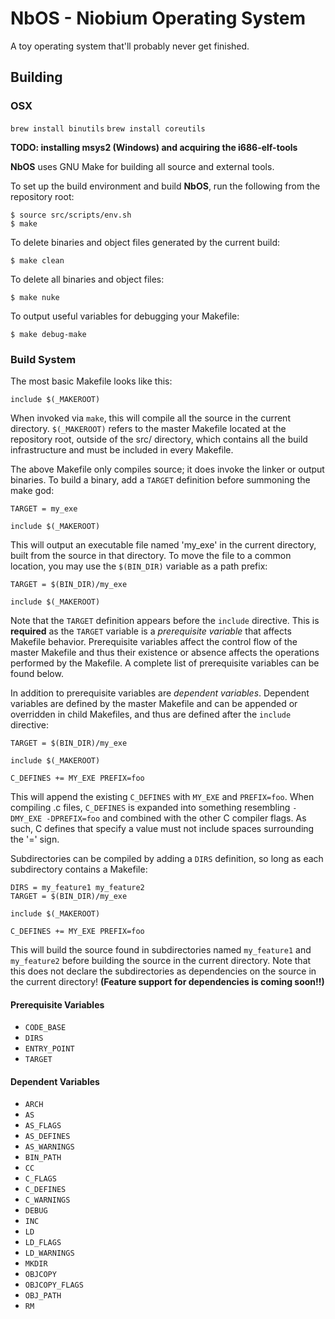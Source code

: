 # NbOS - Niobium Operating System
A toy operating system that'll probably never get finished.

## Building
### OSX
`brew install binutils`
`brew install coreutils`


**TODO: installing msys2 (Windows) and acquiring the i686-elf-tools**

**NbOS** uses GNU Make for building all source and external tools.

To set up the build environment and build **NbOS**, run the following from the
repository root:
```
$ source src/scripts/env.sh
$ make
```

To delete binaries and object files generated by the current build:
```
$ make clean
```

To delete all binaries and object files:
```
$ make nuke
```

To output useful variables for debugging your Makefile:
```
$ make debug-make
```

### Build System
The most basic Makefile looks like this:
```make
include $(_MAKEROOT)
```
When invoked via `make`, this will compile all the source in the current
directory. `$(_MAKEROOT)` refers to the master Makefile located at the
repository root, outside of the src/ directory, which contains all the build
infrastructure and must be included in every Makefile.

The above Makefile only compiles source; it does invoke the linker or output
binaries. To build a binary, add a `TARGET` definition before summoning the
make god:
```make
TARGET = my_exe

include $(_MAKEROOT)
```
This will output an executable file named 'my_exe' in the current directory,
built from the source in that directory. To move the file to a common location,
you may use the `$(BIN_DIR)` variable as a path prefix:
```make
TARGET = $(BIN_DIR)/my_exe

include $(_MAKEROOT)
```

Note that the `TARGET` definition appears before the `include` directive. This
is **required** as the `TARGET` variable is a *prerequisite variable* that
affects Makefile behavior. Prerequisite variables affect the control flow of the
master Makefile and thus their existence or absence affects the operations
performed by the Makefile. A complete list of prerequisite variables can be
found below.

In addition to prerequisite variables are *dependent variables*. Dependent
variables are defined by the master Makefile and can be appended or overridden
in child Makefiles, and thus are defined after the `include` directive:
```make
TARGET = $(BIN_DIR)/my_exe

include $(_MAKEROOT)

C_DEFINES += MY_EXE PREFIX=foo
```
This will append the existing `C_DEFINES` with `MY_EXE` and `PREFIX=foo`.
When compiling .c files, `C_DEFINES` is expanded into something resembling
`-DMY_EXE -DPREFIX=foo` and combined with the other C compiler flags. As such,
C defines that specify a value must not include spaces surrounding the '=' sign.

Subdirectories can be compiled by adding a `DIRS` definition, so long as each
subdirectory contains a Makefile:
```make
DIRS = my_feature1 my_feature2
TARGET = $(BIN_DIR)/my_exe

include $(_MAKEROOT)

C_DEFINES += MY_EXE PREFIX=foo
```
This will build the source found in subdirectories named `my_feature1` and
`my_feature2` before building the source in the current directory. Note that
this does not declare the subdirectories as dependencies on the source in
the current directory! **(Feature support for dependencies is coming soon!!)**

#### Prerequisite Variables
* `CODE_BASE`
* `DIRS`
* `ENTRY_POINT`
* `TARGET`

#### Dependent Variables
* `ARCH`
* `AS`
* `AS_FLAGS`
* `AS_DEFINES`
* `AS_WARNINGS`
* `BIN_PATH`
* `CC`
* `C_FLAGS`
* `C_DEFINES`
* `C_WARNINGS`
* `DEBUG`
* `INC`
* `LD`
* `LD_FLAGS`
* `LD_WARNINGS`
* `MKDIR`
* `OBJCOPY`
* `OBJCOPY_FLAGS`
* `OBJ_PATH`
* `RM`
